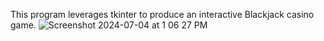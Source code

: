 This program leverages tkinter to produce an interactive Blackjack casino game. 
![Screenshot 2024-07-04 at 1 06 27 PM](https://github.com/BDRunnels/Py_Blackjack_tkinter/assets/123217905/b53cfbfb-3d69-4dd1-a532-4e023123bdf6)
